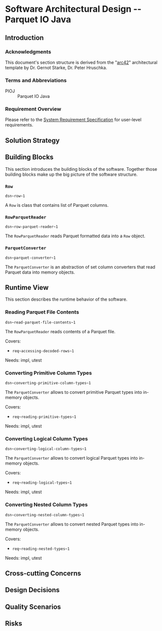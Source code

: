 # Software Architectural Design -- Parquet IO Java

## Introduction

### Acknowledgments

This document's section structure is derived from the
"[arc42](https://arc42.org/)" architectural template by Dr. Gernot Starke, Dr.
Peter Hruschka.

### Terms and Abbreviations

<dl>
    <dt>PIOJ</dt><dd>Parquet IO Java</dd>
</dl>

### Requirement Overview

Please refer to the [System Requirement Specification](system_requirements.md)
for user-level requirements.

## Solution Strategy

## Building Blocks

This section introduces the building blocks of the software. Together those
building blocks make up the big picture of the software structure.

### `Row`
`dsn~row~1`

A `Row` is class that contains list of Parquet columns.

### `RowParquetReader`
`dsn~row-parquet-reader~1`

The `RowParquetReader` reads Parquet formatted data into a `Row` object.

### `ParquetConverter`
`dsn~parquet-converter~1`

The `ParquetConverter` is an abstraction of set column converters that read
Parquet data into memory objects.

## Runtime View

This section describes the runtime behavior of the software.

### Reading Parquet File Contents 
`dsn~read-parquet-file-contents~1`

The `RowParquetReader` reads contents of a Parquet file.

Covers:

* `req~accessing-decoded-rows~1`

Needs: impl, utest

### Converting Primitive Column Types
`dsn~converting-primitive-column-types~1`

The `ParquetConverter` allows to convert primitive Parquet types into in-memory
objects.

Covers:

* `req~reading-primitive-types~1`

Needs: impl, utest

### Converting Logical Column Types
`dsn~converting-logical-column-types~1`

The `ParquetConverter` allows to convert logical Parquet types into in-memory
objects.

Covers:

* `req~reading-logical-types~1`

Needs: impl, utest

### Converting Nested Column Types
`dsn~converting-nested-column-types~1`

The `ParquetConverter` allows to convert nested Parquet types into in-memory
objects.

Covers:

* `req~reading-nested-types~1`

Needs: impl, utest

## Cross-cutting Concerns

## Design Decisions

## Quality Scenarios

## Risks
